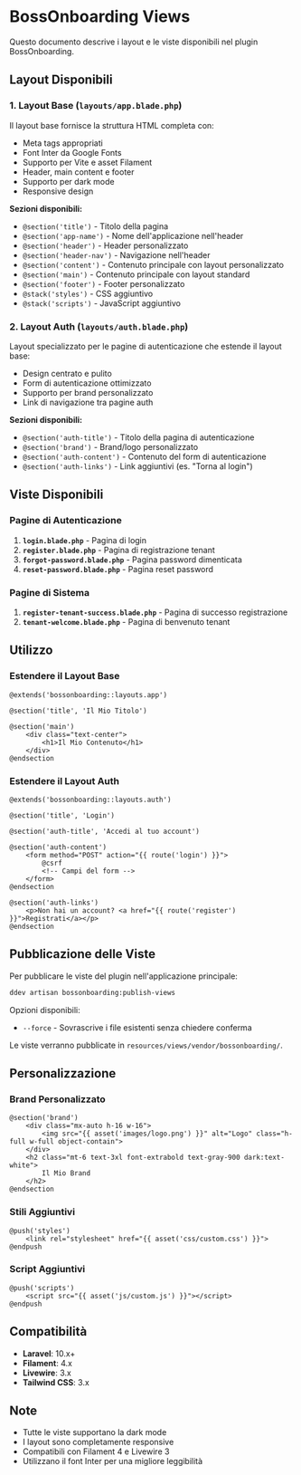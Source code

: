 # BossOnboarding Views

Questo documento descrive i layout e le viste disponibili nel plugin BossOnboarding.

## Layout Disponibili

### 1. Layout Base (`layouts/app.blade.php`)

Il layout base fornisce la struttura HTML completa con:

-   Meta tags appropriati
-   Font Inter da Google Fonts
-   Supporto per Vite e asset Filament
-   Header, main content e footer
-   Supporto per dark mode
-   Responsive design

**Sezioni disponibili:**

-   `@section('title')` - Titolo della pagina
-   `@section('app-name')` - Nome dell'applicazione nell'header
-   `@section('header')` - Header personalizzato
-   `@section('header-nav')` - Navigazione nell'header
-   `@section('content')` - Contenuto principale con layout personalizzato
-   `@section('main')` - Contenuto principale con layout standard
-   `@section('footer')` - Footer personalizzato
-   `@stack('styles')` - CSS aggiuntivo
-   `@stack('scripts')` - JavaScript aggiuntivo

### 2. Layout Auth (`layouts/auth.blade.php`)

Layout specializzato per le pagine di autenticazione che estende il layout base:

-   Design centrato e pulito
-   Form di autenticazione ottimizzato
-   Supporto per brand personalizzato
-   Link di navigazione tra pagine auth

**Sezioni disponibili:**

-   `@section('auth-title')` - Titolo della pagina di autenticazione
-   `@section('brand')` - Brand/logo personalizzato
-   `@section('auth-content')` - Contenuto del form di autenticazione
-   `@section('auth-links')` - Link aggiuntivi (es. "Torna al login")

## Viste Disponibili

### Pagine di Autenticazione

1. **`login.blade.php`** - Pagina di login
2. **`register.blade.php`** - Pagina di registrazione tenant
3. **`forgot-password.blade.php`** - Pagina password dimenticata
4. **`reset-password.blade.php`** - Pagina reset password

### Pagine di Sistema

1. **`register-tenant-success.blade.php`** - Pagina di successo registrazione
2. **`tenant-welcome.blade.php`** - Pagina di benvenuto tenant

## Utilizzo

### Estendere il Layout Base

```blade
@extends('bossonboarding::layouts.app')

@section('title', 'Il Mio Titolo')

@section('main')
    <div class="text-center">
        <h1>Il Mio Contenuto</h1>
    </div>
@endsection
```

### Estendere il Layout Auth

```blade
@extends('bossonboarding::layouts.auth')

@section('title', 'Login')

@section('auth-title', 'Accedi al tuo account')

@section('auth-content')
    <form method="POST" action="{{ route('login') }}">
        @csrf
        <!-- Campi del form -->
    </form>
@endsection

@section('auth-links')
    <p>Non hai un account? <a href="{{ route('register') }}">Registrati</a></p>
@endsection
```

## Pubblicazione delle Viste

Per pubblicare le viste del plugin nell'applicazione principale:

```bash
ddev artisan bossonboarding:publish-views
```

Opzioni disponibili:

-   `--force` - Sovrascrive i file esistenti senza chiedere conferma

Le viste verranno pubblicate in `resources/views/vendor/bossonboarding/`.

## Personalizzazione

### Brand Personalizzato

```blade
@section('brand')
    <div class="mx-auto h-16 w-16">
        <img src="{{ asset('images/logo.png') }}" alt="Logo" class="h-full w-full object-contain">
    </div>
    <h2 class="mt-6 text-3xl font-extrabold text-gray-900 dark:text-white">
        Il Mio Brand
    </h2>
@endsection
```

### Stili Aggiuntivi

```blade
@push('styles')
    <link rel="stylesheet" href="{{ asset('css/custom.css') }}">
@endpush
```

### Script Aggiuntivi

```blade
@push('scripts')
    <script src="{{ asset('js/custom.js') }}"></script>
@endpush
```

## Compatibilità

-   **Laravel**: 10.x+
-   **Filament**: 4.x
-   **Livewire**: 3.x
-   **Tailwind CSS**: 3.x

## Note

-   Tutte le viste supportano la dark mode
-   I layout sono completamente responsive
-   Compatibili con Filament 4 e Livewire 3
-   Utilizzano il font Inter per una migliore leggibilità
